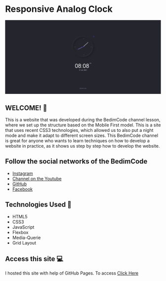 # Responsive Analog Clock

![Clock](https://github.com/SamuelOliveiraa/responsive-analog-clock/blob/main/assets/images/screencapture-127-0-0-1-5500-index-html-2021-07-31-20_08_41.png)

## WELCOME! 👋

This is a website that was developed during the BedimCode channel lesson, where we set up the structure based on the Mobile First model. This is a site that uses recent CSS3 technologies, which allowed us to also put a night mode and make it adapt to different screen sizes. This BedimCode channel is great for anyone who wants to learn techniques on how to develop a website in practice, as it shows us step by step how to develop the website.

## Follow the social networks of the BedimCode

* [Instagram](https://www.instagram.com/bedimcode/)
* [Channel on the Youtube](https://www.youtube.com/c/Bedimcode/videos) 
* [GitHub](https://github.com/bedimcode)
* [Facebook](https://www.facebook.com/bedimcode/)

## Technologies Used 🧩

* HTML5
* CSS3
* JavaScript
* Flexbox
* Media-Querie
* Grid Layout

## Access this site 💻

   I hosted this site with help of GitHub Pages. To access [Click Here](https://samueloliveiraa.github.io/responsive-analog-clock/)
